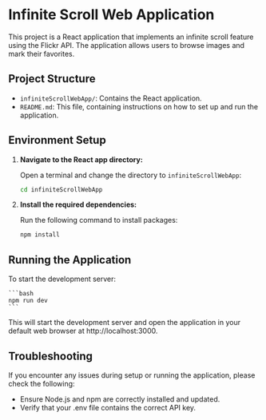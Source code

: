 # Infinite Scroll Web Application

This project is a React application that implements an infinite scroll feature using the Flickr API. The application allows users to browse images and mark their favorites.

## Project Structure

- `infiniteScrollWebApp/`: Contains the React application.
- `README.md`: This file, containing instructions on how to set up and run the application.

## Environment Setup

1. **Navigate to the React app directory:**

   Open a terminal and change the directory to `infiniteScrollWebApp`:

   ```bash
   cd infiniteScrollWebApp

2. **Install the required dependencies:**

    Run the following command to install packages:

    ```bash
    npm install

## Running the Application

To start the development server:

    ```bash
    npm run dev  
    ```

This will start the development server and open the application in your default web browser at http://localhost:3000.

## Troubleshooting

If you encounter any issues during setup or running the application, please check the following:

- Ensure Node.js and npm are correctly installed and updated.
- Verify that your .env file contains the correct API key.